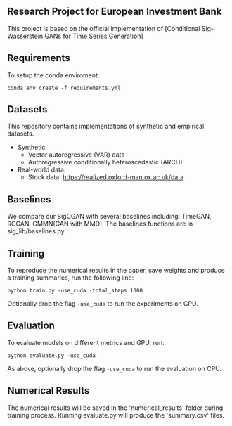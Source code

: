 ## Research Project for European Investment Bank



This project is based on the official implementation of [Conditional Sig-Wasserstein GANs for Time Series Generation]

## Requirements

To setup the conda enviroment:

```setup
conda env create -f requirements.yml
```

## Datasets

This repository contains implementations of synthetic and empirical datasets.

- Synthetic:
    - Vector autoregressive (VAR) data
    - Autoregressive conditionally heteroscedastic (ARCH)
- Real-world data:
    - Stock data: https://realized.oxford-man.ox.ac.uk/data

## Baselines

We compare our SigCGAN with several baselines including: TimeGAN, RCGAN, GMMN(GAN with MMD). The baselines functions are in sig_lib/baselines.py


## Training

To reproduce the numerical results in the paper, save weights and produce a training summaries, run the following line:

```train
python train.py -use_cuda -total_steps 1000
```
Optionally drop the flag ```-use_cuda``` to run the experiments on CPU.


## Evaluation

To evaluate models on different metrics and GPU, run:

```eval
python evaluate.py -use_cuda
```
As above, optionally drop the flag ```-use_cuda``` to run the evaluation on CPU.

## Numerical Results

The numerical results will be saved in the 'numerical_results' folder during training process. Running evaluate.py will produce the 'summary.csv' files.
